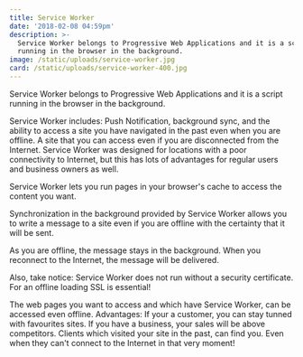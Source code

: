 ```yaml
---
title: Service Worker
date: '2018-02-08 04:59pm'
description: >-
  Service Worker belongs to Progressive Web Applications and it is a script
  running in the browser in the background. 
image: /static/uploads/service-worker.jpg
card: /static/uploads/service-worker-400.jpg
---
```

Service Worker belongs to Progressive Web Applications and it is a script running in the browser in the background. 



Service Worker includes: Push Notification, background sync, and the ability to access a site you have navigated in the past even when you are offline. A site that you can access even if you are disconnected from the Internet.  Service Worker was designed for locations with a poor connectivity to Internet, but this has lots of advantages for regular users and business owners as well.



Service Worker lets you run pages in your browser's cache to access the content you want.



Synchronization in the background provided by Service Worker allows you to write a message to a site even if you are offline with the certainty that it will be sent. 



As you are offline, the message stays in the background. When you reconnect to the Internet, the message will be delivered.



Also, take notice: Service Worker does not run without a security certificate. For an offline loading SSL is essential!



The web pages you want to access and which have Service Worker, can be accessed even offline. Advantages: If your a customer, you can stay tunned with favourites sites. If you have a business, your sales will be above competitors. Clients which visited your site in the past, can find you. Even when they can't connect to the Internet in that very moment!
